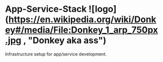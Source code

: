 # App-Service-Stack ![logo](https://en.wikipedia.org/wiki/Donkey#/media/File:Donkey_1_arp_750px.jpg , "Donkey aka ass")
Infrastructure setup for app/service development.



